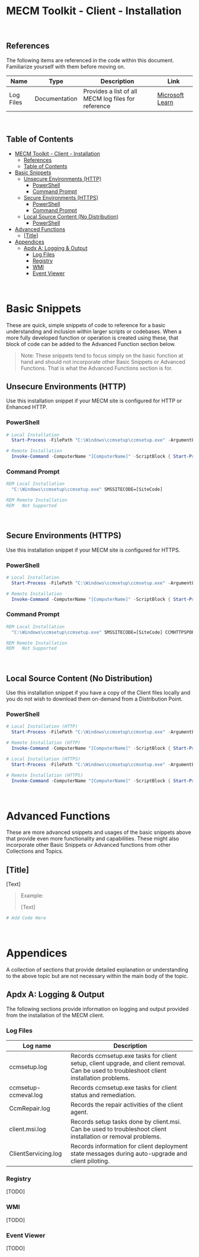 # MECM Toolkit - Client - Installation


&nbsp;

## References

The following items are referenced in the code within this document. Familiarize yourself with them before moving on.

| Name                  | Type                        | Description                                                                                                       | Link |
|-----------------------|-----------------------------|-------------------------------------------------------------------------------------------------------------------|------|
| Log Files             | Documentation               | Provides a list of all MECM log files for reference                                                               | [Microsoft Learn](https://learn.microsoft.com/en-us/mem/configmgr/core/plan-design/hierarchy/log-files) |

&nbsp;

## Table of Contents

- [MECM Toolkit - Client - Installation](#mecm-toolkit---client---installation)
  - [References](#references)
  - [Table of Contents](#table-of-contents)
- [Basic Snippets](#basic-snippets)
  - [Unsecure Environments (HTTP)](#unsecure-environments-http)
    - [PowerShell](#powershell)
    - [Command Prompt](#command-prompt)
  - [Secure Environments (HTTPS)](#secure-environments-https)
    - [PowerShell](#powershell-1)
    - [Command Prompt](#command-prompt-1)
  - [Local Source Content (No Distribution)](#local-source-content-no-distribution)
    - [PowerShell](#powershell-2)
- [Advanced Functions](#advanced-functions)
  - [\[Title\]](#title)
- [Appendices](#appendices)
  - [Apdx A: Logging \& Output](#apdx-a-logging--output)
    - [Log Files](#log-files)
    - [Registry](#registry)
    - [WMI](#wmi)
    - [Event Viewer](#event-viewer)

&nbsp;

# Basic Snippets

These are quick, simple snippets of code to reference for a basic understanding and inclusion within larger scripts or codebases. When a more fully developed function or operation is created using these, that block of code can be added to the Advanced Function section below.

> Note: These snippets tend to focus simply on the basic function at hand and should not incorporate other Basic Snippets or Advanced Functions. That is what the Advanced Functions section is for.

## Unsecure Environments (HTTP)

Use this installation snippet if your MECM site is configured for HTTP or Enhanced HTTP.

### PowerShell

```powershell
# Local Installation
  Start-Process -FilePath "C:\Windows\ccmsetup\ccmsetup.exe" -ArgumentList "SMSSITECODE=[SiteCode]"

# Remote Installation
  Invoke-Command -ComputerName "[ComputerName]" -ScriptBlock { Start-Process -FilePath "C:\Windows\ccmsetup\ccmsetup.exe" -ArgumentList "SMSSITECODE=[SiteCode]" }
```

### Command Prompt

```bat
REM Local Installation
  "C:\Windows\ccmsetup\ccmsetup.exe" SMSSITECODE=[SiteCode]

REM Remote Installation
REM   Not Supported
```

&nbsp;

## Secure Environments (HTTPS)

Use this installation snippet if your MECM site is configured for HTTPS.

### PowerShell

```powershell
# Local Installation
  Start-Process -FilePath "C:\Windows\ccmsetup\ccmsetup.exe" -ArgumentList "SMSSITECODE=[SiteCode]","CCMHTTPSPORT=443","/UsePKICert"

# Remote Installation
  Invoke-Command -ComputerName "[ComputerName]" -ScriptBlock { Start-Process -FilePath "C:\Windows\ccmsetup\ccmsetup.exe" -ArgumentList "SMSSITECODE=[SiteCode]","CCMHTTPSPORT=443","/UsePKICert" }
```

### Command Prompt

```bat
REM Local Installation
  "C:\Windows\ccmsetup\ccmsetup.exe" SMSSITECODE=[SiteCode] CCMHTTPSPORT=443 /UsePKICert

REM Remote Installation
REM   Not Supported
```

&nbsp;

## Local Source Content (No Distribution)

Use this installation snippet if you have a copy of the Client files locally and you do not wish to download them on-demand from a Distribution Point.

### PowerShell

```powershell
# Local Installation (HTTP)
  Start-Process -FilePath "C:\Windows\ccmsetup\ccmsetup.exe" -ArgumentList "SMSSITECODE=[SiteCode]","/source:'[PathToLocalSource]'"

# Remote Installation (HTTP)
  Invoke-Command -ComputerName "[ComputerName]" -ScriptBlock { Start-Process -FilePath "C:\Windows\ccmsetup\ccmsetup.exe" -ArgumentList "SMSSITECODE=[SiteCode]","/source:'[PathToLocalSource]'" }

# Local Installation (HTTPS)
  Start-Process -FilePath "C:\Windows\ccmsetup\ccmsetup.exe" -ArgumentList "SMSSITECODE=[SiteCode]","CCMHTTPSPORT=443","/UsePKICert","/source:'[PathToLocalSource]'"

# Remote Installation (HTTPS)
  Invoke-Command -ComputerName "[ComputerName]" -ScriptBlock { Start-Process -FilePath "C:\Windows\ccmsetup\ccmsetup.exe" -ArgumentList "SMSSITECODE=[SiteCode]","CCMHTTPSPORT=443","/UsePKICert","/source:'[PathToLocalSource]'" }
```

&nbsp;

# Advanced Functions

These are more advanced snippets and usages of the basic snippets above that provide even more functionality and capabilities. These might also incorporate other Basic Snippets or Advanced functions from other Collections and Topics.

## [Title]

[Text]

> Example:
>
> [Text]

```powershell
# Add Code Here
```

&nbsp;

# Appendices

A collection of sections that provide detailed explanation or understanding to the above topic but are not necessary within the main body of the topic.

## Apdx A: Logging & Output

The following sections provide information on logging and output provided from the installation of the MECM client.

### Log Files

| Log name             | Description                                                                                                                                |
|----------------------|--------------------------------------------------------------------------------------------------------------------------------------------|
| ccmsetup.log         | Records ccmsetup.exe tasks for client setup, client upgrade, and client removal. Can be used to troubleshoot client installation problems. |
| ccmsetup-ccmeval.log | Records ccmsetup.exe tasks for client status and remediation.                                                                              |
| CcmRepair.log        | Records the repair activities of the client agent.                                                                                         |
| client.msi.log       | Records setup tasks done by client.msi. Can be used to troubleshoot client installation or removal problems.                               |
| ClientServicing.log  | Records information for client deployment state messages during auto-upgrade and client piloting.                                          |

### Registry

[TODO]

### WMI

[TODO]

### Event Viewer

[TODO]